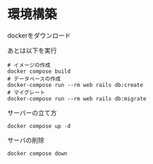 # 環境構築

dockerをダウンロード

あとは以下を実行
```
# イメージの作成
docker compose build
# データベースの作成
docker-compose run --rm web rails db:create
# マイグレート
docker-compose run --rm web rails db:migrate
```

サーバーの立て方
```
docker compose up -d
```

サーバの削除
```
docker compose down
```